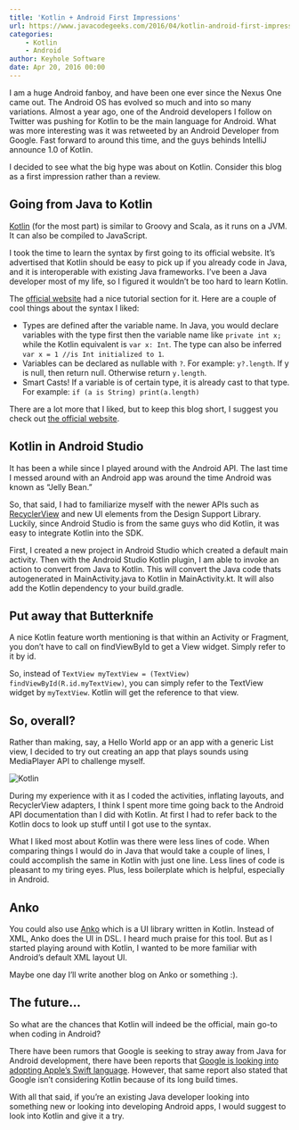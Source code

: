 ```yaml
---
title: 'Kotlin + Android First Impressions'
url: https://www.javacodegeeks.com/2016/04/kotlin-android-first-impressions.html
categories:
    - Kotlin
    - Android
author: Keyhole Software
date: Apr 20, 2016 00:00
---
```

I am a huge Android fanboy, and have been one ever since the Nexus One came out. The Android OS has evolved so much and into so many variations. Almost a year ago, one of the Android developers I follow on Twitter was pushing for Kotlin to be the main language for Android. What was more interesting was it was retweeted by an Android Developer from Google. Fast forward to around this time, and the guys behinds IntelliJ announce 1.0 of Kotlin.

I decided to see what the big hype was about on Kotlin. Consider this blog as a first impression rather than a review.

## Going from Java to Kotlin

[Kotlin](https://github.com/Kotlin) (for the most part) is similar to Groovy and Scala, as it runs on a JVM. It can also be compiled to JavaScript.

I took the time to learn the syntax by first going to its official website. It’s advertised that Kotlin should be easy to pick up if you already code in Java, and it is interoperable with existing Java frameworks. I’ve been a Java developer most of my life, so I figured it wouldn’t be too hard to learn Kotlin.

The [official website](https://kotlinlang.org/) had a nice tutorial section for it. Here are a couple of cool things about the syntax I liked:

*   Types are defined after the variable name.
    In Java, you would declare variables with the type first then the variable name like `private int x;` while the Kotlin equivalent is `var x: Int`.
    The type can also be inferred `var x = 1 //is Int initialized to 1`.
*   Variables can be declared as nullable with `?`.
    For example: `y?.length`. If y is null, then return null. Otherwise return `y.length`.
*   Smart Casts! If a variable is of certain type, it is already cast to that type.
    For example: `if (a is String) print(a.length)`

There are a lot more that I liked, but to keep this blog short, I suggest you check out [the official website](https://kotlinlang.org/).

## Kotlin in Android Studio

It has been a while since I played around with the Android API. The last time I messed around with an Android app was around the time Android was known as “Jelly Bean.”

So, that said, I had to familiarize myself with the newer APIs such as [RecyclerView](http://developer.android.com/reference/android/support/v7/widget/RecyclerView.html) and new UI elements from the Design Support Library. Luckily, since Android Studio is from the same guys who did Kotlin, it was easy to integrate Kotlin into the SDK.

First, I created a new project in Android Studio which created a default main activity. Then with the Android Studio Kotlin plugin, I am able to invoke an action to convert from Java to Kotlin. This will convert the Java code thats autogenerated in MainActivity.java to Kotlin in MainActivity.kt. It will also add the Kotlin dependency to your build.gradle.

## Put away that Butterknife

A nice Kotlin feature worth mentioning is that within an Activity or Fragment, you don’t have to call on findViewById to get a View widget. Simply refer to it by id.

So, instead of `TextView myTextView = (TextView) findViewById(R.id.myTextView)`, you can simply refer to the TextView widget by `myTextView`. Kotlin will get the reference to that view.

## So, overall?

Rather than making, say, a Hello World app or an app with a generic List view, I decided to try out creating an app that plays sounds using MediaPlayer API to challenge myself.

![Kotlin](https://www.javacodegeeks.com/wp-content/uploads/2016/04/Kotlin.png)

During my experience with it as I coded the activities, inflating layouts, and RecyclerView adapters, I think I spent more time going back to the Android API documentation than I did with Kotlin. At first I had to refer back to the Kotlin docs to look up stuff until I got use to the syntax.

What I liked most about Kotlin was there were less lines of code. When comparing things I would do in Java that would take a couple of lines, I could accomplish the same in Kotlin with just one line. Less lines of code is pleasant to my tiring eyes. Plus, less boilerplate which is helpful, especially in Android.

## Anko

You could also use [Anko](https://github.com/Kotlin/anko) which is a UI library written in Kotlin. Instead of XML, Anko does the UI in DSL. I heard much praise for this tool. But as I started playing around with Kotlin, I wanted to be more familiar with Android’s default XML layout UI.

Maybe one day I’ll write another blog on Anko or something :).

## The future...

So what are the chances that Kotlin will indeed be the official, main go-to when coding in Android?

There have been rumors that Google is seeking to stray away from Java for Android development, there have been reports that [Google is looking into adopting Apple’s Swift language](http://thenextweb.com/dd/2016/04/07/google-facebook-uber-swift/). However, that same report also stated that Google isn’t considering Kotlin because of its long build times.

With all that said, if you’re an existing Java developer looking into something new or looking into developing Android apps, I would suggest to look into Kotlin and give it a try.

